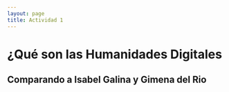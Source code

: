 ```yaml
---
layout: page
title: Actividad 1
---
```


# ¿Qué son las Humanidades Digitales

## Comparando a Isabel Galina y Gimena del Rio

